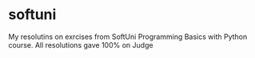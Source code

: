 # softuni
My resolutins on exrcises from SoftUni Programming Basics with Python course.
All resolutions gave 100% on Judge
